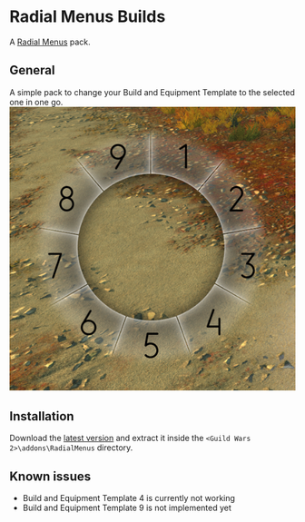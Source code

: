 # Radial Menus Builds
A [Radial Menus](https://github.com/RaidcoreGG/GW2-RadialMenus) pack.

## General
A simple pack to change your Build and Equipment Template to the selected one in one go.
![Preview](./img/preview.png)

## Installation
Download the [latest version](https://github.com/CaptainZlick/gw2-radial-menus-builds/releases/latest) and extract it inside the `<Guild Wars 2>\addons\RadialMenus` directory.

## Known issues
* Build and Equipment Template 4 is currently not working
* Build and Equipment Template 9 is not implemented yet
